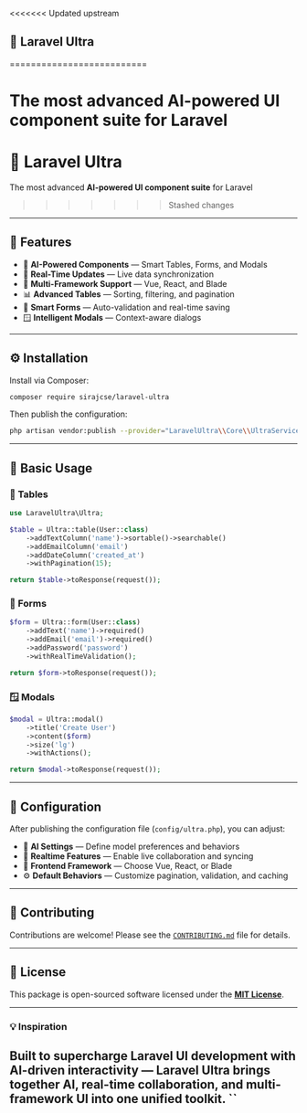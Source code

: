 <<<<<<< Updated upstream

## 🚀 Laravel Ultra
==========================

 The most advanced **AI-powered UI component suite** for Laravel
=======
 🚀 Laravel Ultra
============

The most advanced **AI-powered UI component suite** for Laravel
>>>>>>> Stashed changes

---

## 🌟 Features

- 🤖 **AI-Powered Components** — Smart Tables, Forms, and Modals
- 🔄 **Real-Time Updates** — Live data synchronization
- 🎨 **Multi-Framework Support** — Vue, React, and Blade
- 📊 **Advanced Tables** — Sorting, filtering, and pagination
- 📝 **Smart Forms** — Auto-validation and real-time saving
- 🪟 **Intelligent Modals** — Context-aware dialogs

---

## ⚙️ Installation

Install via Composer:

```bash
composer require sirajcse/laravel-ultra
````

Then publish the configuration:

```bash
php artisan vendor:publish --provider="LaravelUltra\\Core\\UltraServiceProvider" --tag="ultra-config"
```

---

## 📖 Basic Usage

### 🧩 Tables

```php
use LaravelUltra\Ultra;

$table = Ultra::table(User::class)
    ->addTextColumn('name')->sortable()->searchable()
    ->addEmailColumn('email')
    ->addDateColumn('created_at')
    ->withPagination(15);

return $table->toResponse(request());
```

### 📝 Forms

```php
$form = Ultra::form(User::class)
    ->addText('name')->required()
    ->addEmail('email')->required()
    ->addPassword('password')
    ->withRealTimeValidation();

return $form->toResponse(request());
```

### 🪟 Modals

```php
$modal = Ultra::modal()
    ->title('Create User')
    ->content($form)
    ->size('lg')
    ->withActions();

return $modal->toResponse(request());
```

---

## 🔧 Configuration

After publishing the configuration file (`config/ultra.php`), you can adjust:

* 🤖 **AI Settings** — Define model preferences and behaviors
* 🔄 **Realtime Features** — Enable live collaboration and syncing
* 🎨 **Frontend Framework** — Choose Vue, React, or Blade
* ⚙️ **Default Behaviors** — Customize pagination, validation, and caching

---

## 🤝 Contributing

Contributions are welcome!
Please see the [`CONTRIBUTING.md`](CONTRIBUTING.md) file for details.

---

## 📄 License

This package is open-sourced software licensed under the **[MIT License](LICENSE)**.

---

### 💡 Inspiration

Built to supercharge Laravel UI development with AI-driven interactivity —
**Laravel Ultra** brings together **AI, real-time collaboration, and multi-framework UI** into one unified toolkit.
``
---
